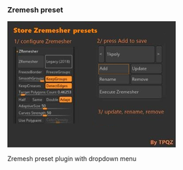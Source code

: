 
### Zremesh preset

![](ZremeshPresetsData/images/about.jpg)

Zremesh preset plugin with dropdown menu
